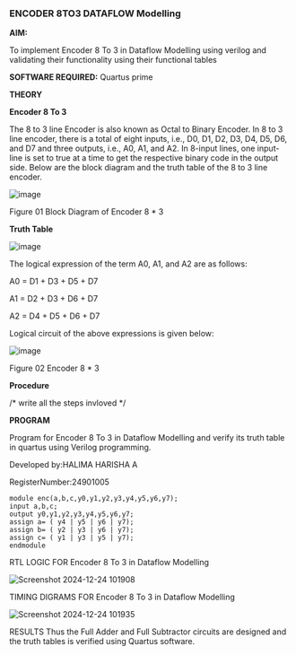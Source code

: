 ### ENCODER 8TO3 DATAFLOW Modelling

**AIM:**

To implement  Encoder 8 To 3 in Dataflow Modelling using verilog and validating their functionality using their functional tables

**SOFTWARE REQUIRED:** Quartus prime

**THEORY**

**Encoder 8 To 3**

The 8 to 3 line Encoder is also known as Octal to Binary Encoder. In 8 to 3 line encoder, there is a total of eight inputs, i.e., D0, D1, D2, D3, D4, D5, D6, and D7 and three outputs, i.e., A0, A1, and A2. In 8-input lines, one input-line is set to true at a time to get the respective binary code in the output side. Below are the block diagram and the truth table of the 8 to 3 line encoder.

![image](https://github.com/naavaneetha/ENCODER8TO3DATAFLOW/assets/154305477/0bc242c1-eb9e-4c47-afe5-30428470efc3)

Figure 01  Block Diagram of Encoder 8 * 3

**Truth Table**

![image](https://github.com/naavaneetha/ENCODER8TO3DATAFLOW/assets/154305477/35496b14-ae6e-4cd1-9abd-d6736b576575)

The logical expression of the term A0, A1, and A2 are as follows:

A0 = D1 + D3 + D5 + D7

A1 = D2 + D3 + D6 + D7

A2 = D4 + D5 + D6 + D7

Logical circuit of the above expressions is given below:

![image](https://github.com/naavaneetha/ENCODER8TO3DATAFLOW/assets/154305477/95acaee6-c873-4c75-89eb-ef09fb158053)

Figure 02  Encoder 8 * 3

**Procedure**

/* write all the steps invloved */

**PROGRAM**





 Program for Encoder 8 To 3 in Dataflow Modelling and verify its truth table in quartus using Verilog programming. 

Developed by:HALIMA HARISHA A

RegisterNumber:24901005

~~~ 
module enc(a,b,c,y0,y1,y2,y3,y4,y5,y6,y7);
input a,b,c;
output y0,y1,y2,y3,y4,y5,y6,y7; 
assign a= ( y4 | y5 | y6 | y7);
assign b= ( y2 | y3 | y6 | y7); 
assign c= ( y1 | y3 | y5 | y7);
endmodule
~~~


RTL LOGIC FOR Encoder 8 To 3 in Dataflow Modelling

![Screenshot 2024-12-24 101908](https://github.com/user-attachments/assets/afe0eb85-4dbf-41e5-b0a9-6e2e1b730809)



TIMING DIGRAMS FOR Encoder 8 To 3 in Dataflow Modelling


![Screenshot 2024-12-24 101935](https://github.com/user-attachments/assets/959b670e-8deb-486e-97fa-7b8efa68822d)



RESULTS 
    Thus the Full Adder and Full Subtractor circuits are designed and the truth tables is verified using Quartus software.








